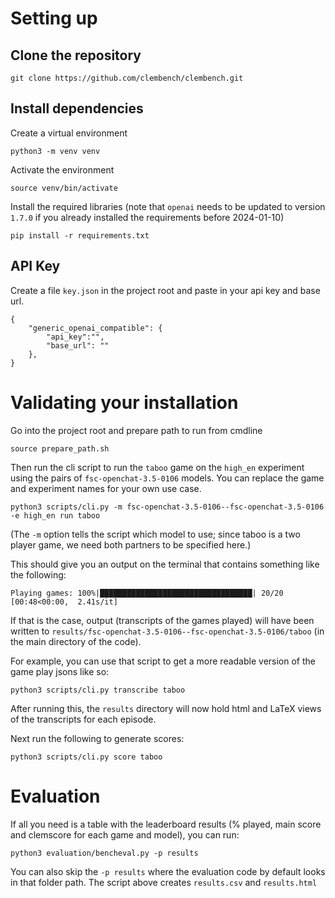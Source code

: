 # Setting up

## Clone the repository

```
git clone https://github.com/clembench/clembench.git
```

## Install dependencies

Create a virtual environment


```
python3 -m venv venv
```

Activate the environment


```
source venv/bin/activate
```

Install the required libraries (note that ```openai``` needs to be updated to version ```1.7.0``` if you already installed the requirements before 2024-01-10)

```
pip install -r requirements.txt
```

## API Key

Create a file `key.json` in the project root and paste in your api key and base url.

```
{
 	"generic_openai_compatible": {
		"api_key":"", 
		"base_url": ""
 	},
}
```

# Validating your installation

Go into the project root and prepare path to run from cmdline

```
source prepare_path.sh
```

Then run the cli script to run the `taboo` game on the `high_en` experiment using the pairs of `fsc-openchat-3.5-0106` models. You can replace the game and experiment names for your own use case.

```
python3 scripts/cli.py -m fsc-openchat-3.5-0106--fsc-openchat-3.5-0106 -e high_en run taboo
```

(The `-m` option tells the script which model to use; since taboo is a two player game, we need both partners to be specified here.)

This should give you an output on the terminal that contains something like the following:

```
Playing games: 100%|██████████████████████████████████| 20/20 [00:48<00:00,  2.41s/it]
```

If that is the case, output (transcripts of the games played) will have been written to `results/fsc-openchat-3.5-0106--fsc-openchat-3.5-0106/taboo` (in the main directory of the code).



For example, you can use that script to get a more readable version of the game play jsons like so:

```
python3 scripts/cli.py transcribe taboo
```

After running this, the `results` directory will now hold html and LaTeX views of the transcripts for each episode.

Next run the following to generate scores:

```
python3 scripts/cli.py score taboo
```

# Evaluation

If all you need is a table with the leaderboard results (% played, main score and clemscore for each game and model), you can run:

```
python3 evaluation/bencheval.py -p results
```

You can also skip the `-p results` where the evaluation code by default looks in that folder path. The script above creates `results.csv` and `results.html`
